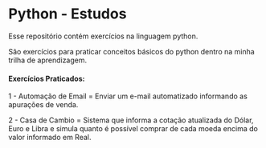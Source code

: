# Python - Estudos

Esse repositório contém exercícios na linguagem python.

São exercícios para praticar conceitos básicos do python dentro na minha trilha de aprendizagem.

#### Exercícios Praticados:

1 - Automação de Email = Enviar um e-mail automatizado informando as apurações de venda.

2 - Casa de Cambio = Sistema que informa a cotação atualizada do Dólar, Euro e Libra e simula quanto é possível comprar de cada moeda encima do valor informado em Real.
